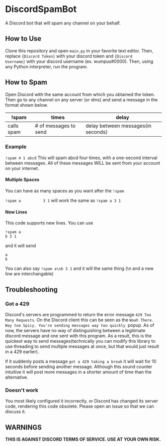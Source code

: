 # DiscordSpamBot

A Discord bot that will spam any channel on your behalf.

## How to Use

Clone this repository and open `main.py` in your favorite text editor. Then, replace `{Discord Token}` with your discord token and `{Discord Username}` with your discord username (ex. wumpus#0000). Then, using any Python interpreter, run the program.

## How to Spam

Open Discord with the same account from which you obtained the token. Then go to any channel on any server (or dms) and send a message in the format shown below.

|!spam|times|delay |
|--|--|--|
|calls spam|# of messages to send|delay between messages(in seconds)|

### Example

`!spam 4 1 abcd` This will spam abcd four times, with a one-second interval between messages. All of these messages WILL be sent from your account on your internet.

#### Multiple Spaces
You can have as many spaces as you want after the `!spam `

`!spam a          3 1` will work the same as `!spam a 3 1`

#### New Lines
This code supports new lines. You can use
```
!spam a
b 3 1
```

and it will send
```
a
b
```

You can also say `!spam a\nb 3 1` and it will the same thing (\n and a new line are interchangable)

## Troubleshooting

### Got a 429

Discord's servers are programmed to return the error message `429 Too Many Requests`. On the Discord client this can be seen as the `Woah There. Way too Spicy. You're sending messages way too quickly`  popup. As of now, the servers have no way of distinguishing between a legitimate discord message and one sent with this program. As a result, this is the quickest way to send messages(technically you can modify this library to use threading to send multiple messages at once, but that would just result in a 429 earlier).

If it suddenly posts a message `got a 429 taking a break` it will wait for 10 seconds before sending another message. Although this sound counter intuitive it will post more messages in a shorter amount of time than the alternative.

### Doesn't work

You most likely configured it incorrectly, or Discord has changed its server code, rendering this code obsolete. Please open an issue so that we can discuss it.

## WARNINGS

**THIS IS AGAINST DISCORD TERMS OF SERVICE. USE AT YOUR OWN RISK.**
